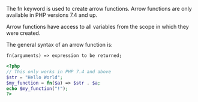 The fn keyword is used to create arrow functions. Arrow functions are only available in PHP versions 7.4 and up.

Arrow functions have access to all variables from the scope in which they were created.

The general syntax of an arrow function is:
```
fn(arguments) => expression to be returned;

```

``` php
<?php
// This only works in PHP 7.4 and above
$str = "Hello World";
$my_function = fn($a) => $str . $a;
echo $my_function("!");
?>
```